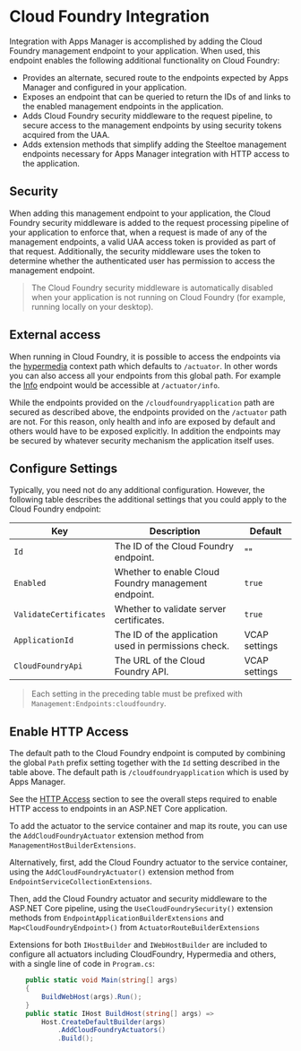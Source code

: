 # Cloud Foundry Integration

Integration with Apps Manager is accomplished by adding the Cloud Foundry management endpoint to your application. When used, this endpoint enables the following additional functionality on Cloud Foundry:

* Provides an alternate, secured route to the endpoints expected by Apps Manager and configured in your application.
* Exposes an endpoint that can be queried to return the IDs of and links to the enabled management endpoints in the application.
* Adds Cloud Foundry security middleware to the request pipeline, to secure access to the management endpoints by using security tokens acquired from the UAA.
* Adds extension methods that simplify adding the Steeltoe management endpoints necessary for Apps Manager integration with HTTP access to the application.

## Security

When adding this management endpoint to your application, the Cloud Foundry security middleware is added to the request processing pipeline of your application to enforce that, when a request is made of any of the management endpoints, a valid UAA access token is provided as part of that request. Additionally, the security middleware uses the token to determine whether the authenticated user has permission to access the management endpoint.

>The Cloud Foundry security middleware is automatically disabled when your application is not running on Cloud Foundry (for example, running locally on your desktop).

## External access

When running in Cloud Foundry, it is possible to access the endpoints via the [hypermedia](/docs/3/management/hypermedia) context path which defaults to `/actuator`. In other words you can also access all your endpoints from this global path. For example the [Info](/docs/3/management/info) endpoint would be accessible at `/actuator/info`.

While the endpoints provided on the `/cloudfoundryapplication` path are secured as described above, the endpoints provided on the `/actuator` path are not. For this reason, only health and info are exposed by default and others would have to be exposed explicitly. In addition the endpoints may be secured by whatever security mechanism the application itself uses.

## Configure Settings

Typically, you need not do any additional configuration. However, the following table describes the additional settings that you could apply to the Cloud Foundry endpoint:

| Key | Description | Default |
| --- | --- | --- |
| `Id` | The ID of the Cloud Foundry endpoint. | "" |
| `Enabled` | Whether to enable Cloud Foundry management endpoint. | `true` |
| `ValidateCertificates` | Whether to validate server certificates. | `true` |
| `ApplicationId` | The ID of the application used in permissions check. | VCAP settings |
| `CloudFoundryApi` | The URL of the Cloud Foundry API. | VCAP settings |

>Each setting in the preceding table must be prefixed with `Management:Endpoints:cloudfoundry`.

## Enable HTTP Access

The default path to the Cloud Foundry endpoint is computed by combining the global `Path` prefix setting together with the `Id` setting described in the table above. The default path is `/cloudfoundryapplication` which is used by Apps Manager.

See the [HTTP Access](/docs/3/management/using-endpoints#http-access) section to see the overall steps required to enable HTTP access to endpoints in an ASP.NET Core application.

To add the actuator to the service container and map its route, you can use the `AddCloudFoundryActuator` extension method from `ManagementHostBuilderExtensions`.

Alternatively, first, add the Cloud Foundry actuator to the service container, using the `AddCloudFoundryActuator()` extension method from `EndpointServiceCollectionExtensions`.

Then, add the Cloud Foundry actuator and security middleware to the ASP.NET Core pipeline, using the `UseCloudFoundrySecurity()` extension methods from `EndpointApplicationBuilderExtensions` and `Map<CloudFoundryEndpoint>()` from `ActuatorRouteBuilderExtensions`

Extensions for both `IHostBuilder` and `IWebHostBuilder` are included to configure all actuators including CloudFoundry, Hypermedia and others, with a single line of code in `Program.cs`:

```csharp
    public static void Main(string[] args)
    {
        BuildWebHost(args).Run();
    }
    public static IHost BuildHost(string[] args) =>
        Host.CreateDefaultBuilder(args)
            .AddCloudFoundryActuators()
            .Build();
```
